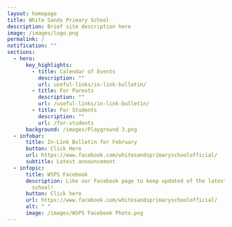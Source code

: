 ```yaml
---
layout: homepage
title: White Sands Primary School
description: Brief site description here
image: /images/logo.png
permalink: /
notification: ""
sections:
  - hero:
      key_highlights:
        - title: Calendar of Events
          description: ""
          url: useful-links/in-link-bulletin/
        - title: For Parents
          description: ""
          url: /useful-links/in-link-bulletin/
        - title: For Students
          description: ""
          url: /for-students
      background: /images/Playground 3.png
  - infobar:
      title: In-Link Bulletin for February
      button: Click Here
      url: https://www.facebook.com/whitesandsprimaryschoolofficial/
      subtitle: Latest announcement
  - infopic:
      title: WSPS Facebook
      description: Like our Facebook page to keep updated of the latest happenings in
        school!
      button: Click here
      url: https://www.facebook.com/whitesandsprimaryschoolofficial/
      alt: " "
      image: /images/WSPS Facebook Photo.png
---
```

